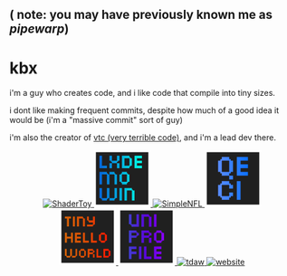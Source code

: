 ## ( note: you may have previously known me as *pipewarp*)
# kbx

i'm a guy who creates code, and i like code that compile into tiny sizes.

i dont like making frequent commits, despite how much of a good idea it would be (i'm a "massive commit" sort of guy)

i'm also the creator of [vtc (very terrible code)](https://vtc.pipewarp.co.uk), and i'm a lead dev there.

<p align="center">
  <a href="https://www.shadertoy.com/user/pipewarp">
  <img src="https://raw.githubusercontent.com/kb-x/kb-x/main/brand/shadertoy.png" alt="ShaderToy" width="300" height="100"/>
  </a>
  <a href="https://github.com/kb-x/LxDemOWin">
  <img src="https://raw.githubusercontent.com/kb-x/LxDemOWin/main/brand/icon.png" alt="LxDemOWin" width="100" height="100"/>
  </a>
  <a href="https://github.com/kb-x/SimpleNFL">
  <img src="https://raw.githubusercontent.com/kb-x/SimpleNFL/master/brand/icon.png" alt="SimpleNFL" width="100" height="100"/>
  </a>
  <a href="https://github.com/kb-x/QECI">
  <img src="https://raw.githubusercontent.com/kb-x/QECI/master/brand/icon.png" alt="QECI" width="100" height="100"/>
  </a>
  <br>
  <a href="https://github.com/kb-x/tinyhelloworld-linux">
  <img src="https://raw.githubusercontent.com/kb-x/tinyhelloworld-linux/master/brand/icon.png" alt="TinyHelloWorld" width="100" height="100"/>
  </a>
  <a href="https://github.com/kb-x/uniprofile">
  <img src="https://raw.githubusercontent.com/kb-x/uniprofile/master/brand/icon.png" alt="uniprofile" width="100" height="100"/>
  </a>
  <a href="https://github.com/kb-x/tdaw">
  <img src="https://raw.githubusercontent.com/kb-x/tdaw/master/brand/icon.png" alt="tdaw" width="100" height="100"/>
  </a>
  <a href="https://kbx.codes">
  <img src="https://raw.githubusercontent.com/kb-x/kb-x/main/brand/wb.png" alt="website" width="300" height="100"/>
  </a>
</p>
